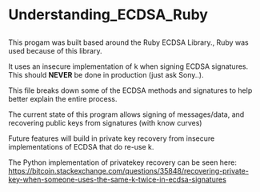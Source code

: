 # Understanding_ECDSA_Ruby

##

This progam was built based around the Ruby ECDSA Library., Ruby was used because of this library.

It uses an insecure implementation of k when signing ECDSA signatures. This should **NEVER** be done in production (just ask Sony..).

This file breaks down some of the ECDSA methods and signatures to help better explain the entire process. 

The current state of this program allows signing of messages/data, and recovering public keys from signatures (with know curves)

Future features will build in private key recovery from insecure implementations of ECDSA that do re-use k. 

The Python implementation of privatekey recovery can be seen here: https://bitcoin.stackexchange.com/questions/35848/recovering-private-key-when-someone-uses-the-same-k-twice-in-ecdsa-signatures
